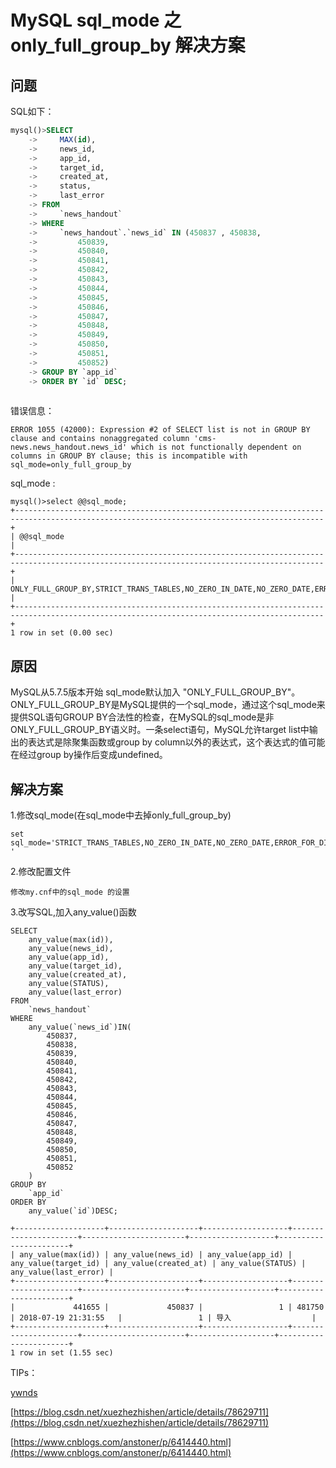 # MySQL sql\_mode  之 only\_full\_group_by 解决方案

## 问题

SQL如下：

```sql
mysql()>SELECT 
    ->     MAX(id),
    ->     news_id,
    ->     app_id,
    ->     target_id,
    ->     created_at,
    ->     status,
    ->     last_error
    -> FROM
    ->     `news_handout`
    -> WHERE
    ->     `news_handout`.`news_id` IN (450837 , 450838,
    ->         450839,
    ->         450840,
    ->         450841,
    ->         450842,
    ->         450843,
    ->         450844,
    ->         450845,
    ->         450846,
    ->         450847,
    ->         450848,
    ->         450849,
    ->         450850,
    ->         450851,
    ->         450852)
    -> GROUP BY `app_id`
    -> ORDER BY `id` DESC;
    
```
错误信息：
```
ERROR 1055 (42000): Expression #2 of SELECT list is not in GROUP BY clause and contains nonaggregated column 'cms-news.news_handout.news_id' which is not functionally dependent on columns in GROUP BY clause; this is incompatible with sql_mode=only_full_group_by
```
sql_mode :

```
mysql()>select @@sql_mode;
+-------------------------------------------------------------------------------------------------------------------------------------------+
| @@sql_mode                                                                                                                                |
+-------------------------------------------------------------------------------------------------------------------------------------------+
| ONLY_FULL_GROUP_BY,STRICT_TRANS_TABLES,NO_ZERO_IN_DATE,NO_ZERO_DATE,ERROR_FOR_DIVISION_BY_ZERO,NO_AUTO_CREATE_USER,NO_ENGINE_SUBSTITUTION |
+-------------------------------------------------------------------------------------------------------------------------------------------+
1 row in set (0.00 sec)
```

## 原因

MySQL从5.7.5版本开始 sql\_mode默认加入 "ONLY\_FULL\_GROUP_BY"。
ONLY\_FULL\_GROUP\_BY是MySQL提供的一个sql\_mode，通过这个sql\_mode来提供SQL语句GROUP BY合法性的检查，在MySQL的sql\_mode是非ONLY\_FULL\_GROUP_BY语义时。一条select语句，MySQL允许target list中输出的表达式是除聚集函数或group by column以外的表达式，这个表达式的值可能在经过group by操作后变成undefined。

## 解决方案

1.修改sql\_mode(在sql\_mode中去掉only\_full\_group_by)

```
set sql_mode='STRICT_TRANS_TABLES,NO_ZERO_IN_DATE,NO_ZERO_DATE,ERROR_FOR_DIVISION_BY_ZERO,NO_AUTO_CREATE_USER,NO_ENGINE_SUBSTITUTION '
```

2.修改配置文件

```
修改my.cnf中的sql_mode 的设置
```

3.改写SQL,加入any_value()函数

```
SELECT
	any_value(max(id)),
	any_value(news_id),
	any_value(app_id),
	any_value(target_id),
	any_value(created_at),
	any_value(STATUS),
	any_value(last_error)
FROM
	`news_handout`
WHERE
	any_value(`news_id`)IN(
		450837,
		450838,
		450839,
		450840,
		450841,
		450842,
		450843,
		450844,
		450845,
		450846,
		450847,
		450848,
		450849,
		450850,
		450851,
		450852
	)
GROUP BY
	`app_id`
ORDER BY
	any_value(`id`)DESC;

+--------------------+--------------------+-------------------+----------------------+-----------------------+-------------------+-----------------------+
| any_value(max(id)) | any_value(news_id) | any_value(app_id) | any_value(target_id) | any_value(created_at) | any_value(STATUS) | any_value(last_error) |
+--------------------+--------------------+-------------------+----------------------+-----------------------+-------------------+-----------------------+
|             441655 |             450837 |                 1 | 481750               | 2018-07-19 21:31:55   |                 1 | 导入                  |
+--------------------+--------------------+-------------------+----------------------+-----------------------+-------------------+-----------------------+
1 row in set (1.55 sec)

```

TIPs：

[ywnds](http://www.ywnds.com/?p=8184)

[https://blog.csdn.net/xuezhezhishen/article/details/78629711](https://blog.csdn.net/xuezhezhishen/article/details/78629711)

[https://www.cnblogs.com/anstoner/p/6414440.html](https://www.cnblogs.com/anstoner/p/6414440.html)